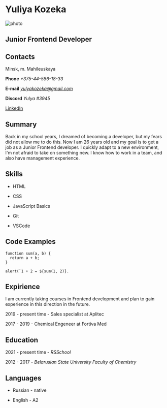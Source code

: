 # Yuliya Kozeka
![photo](E:\folder\rsschool-cv\photo_2021-01-06_23-43-17.jpg "Photo")
## Junior Frontend Developer ##
## **Contacts**
Minsk, m. Mahileuskaya

**Phone** *+375-44-586-18-33*

**E-mail** *yulyakozeka@gmail.com*

**Discord** *Yulya #3945*

[LinkedIn](https://www.linkedin.com/in/yuliya-kozeka-6930921b4/ "LinkedIn")

## Summary ##
Back in my school years, I dreamed of becoming a developer, but my fears did not allow me to do this. Now I am 26 years old and my goal is to get a job as a Junior Frontend developer. I quickly adapt to a new environment, I'm not afraid to take on something new. I know how to work in a team, and also have management experience.

## Skills ##

* HTML

* CSS

* JavaScript Basics

* Git

* VSCode

## Code Examples ##
```
function sum(a, b) {
  return a + b;
}

alert(`1 + 2 = ${sum(1, 2)}.
```
## Expirience ##

I am currently taking courses in Frontend development and plan to gain experience in this direction in the future.

2019 - present time - Sales specialist at Aplitec

2017 - 2019 - Chemical Engeneer at Fortiva Med

## Education ##

2021 - present time - *RSSchool*

2012 - 2017 - *Belarusian State University Faculty of Chemistry*

## Languages ##

* Russian - native

* English - A2
